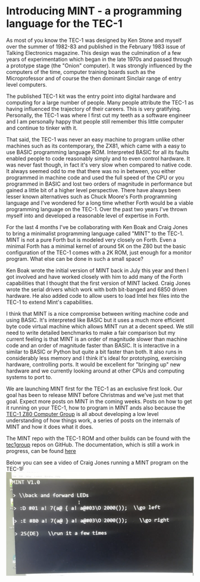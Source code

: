 # Introducing MINT - a programming language for the TEC-1

As most of you know the TEC-1 was designed by Ken Stone and myself over the summer of 1982-83 and published in the February 1983 issue of Talking Electronics magazine. This design was the culmination of a few years of experimentation which began in the late 1970s and passed through a prototype stage (the "Onion" computer). It was strongly influenced by the computers of the time, computer training boards such as the Microprofessor and of course the then dominant Sinclair range of entry level computers.

The published TEC-1 kit was the entry point into digital hardware and computing for a large number of people. Many people attribute the TEC-1 as having influenced the trajectory of their careers. This is very gratifying. Personally, the TEC-1 was where I first cut my teeth as a software engineer and I am personally happy that people still remember this little computer and continue to tinker with it.

That said, the TEC-1 was never an easy machine to program unlike other machines such as its contemporary, the ZX81, which came with a easy to use BASIC programming language ROM. Interpreted BASIC for all its faults enabled people to code reasonably simply and to even control hardware. It was never fast though, in fact it's very slow when compared to native code. It always seemed odd to me that there was no in between, you either programmed in machine code and used the full speed of the CPU or you programmed in BASIC and lost two orders of magnitude in performance but gained a little bit of a higher level perspective. There have always been lesser known alternatives such as Chuck Moore's Forth programming language and I've wondered for a long time whether Forth would be a viable programming language on the TEC-1. Over the past two years I've thrown myself into and developed a reasonable level of expertise in Forth.

For the last 4 months I've be collaborating with Ken Boak and Craig Jones to bring a minimalist programming language called "MINT" to the TEC-1. MINT is not a pure Forth but is modeled very closely on Forth. Even a minimal Forth has a minimal kernel of around 5K on the Z80 but the basic configuration of the TEC-1 comes with a 2K ROM, just enough for a monitor program. What else can be done in such a small space?

Ken Boak wrote the initial version of MINT back in July this year and then I got involved and have worked closely with him to add many of the Forth capabilities that I thought that the first version of MINT lacked. Craig Jones wrote the serial drivers which work with both bit-banged and 6850 driven hardware. He also added code to allow users to load Intel hex files into the TEC-1 to extend Mint's capabilities.

I think that MINT is a nice compromise between writing machine code and using BASIC. It's interpreted like BASIC but it uses a much more efficient byte code virtual machine which allows MINT run at a decent speed. We still need to write detailed benchmarks to make a fair comparison but my current feeling is that MINT is an order of magnitude slower than machine code and an order of magnitude faster than BASIC. It is interactive in a similar to BASIC or Python but quite a bit faster than both. It also runs in considerably less memory and I think it's ideal for prototyping, exercising hardware, controlling ports. It would be excellent for "bringing up" new hardware and we currently looking around at other CPUs and computing systems to port to.

We are launching MINT first for the TEC-1 as an exclusive first look. Our goal has been to release MINT before Christmas and we've just met that goal. Expect more posts on MINT in the coming weeks. Posts on how to get it running on your TEC-1, how to program in MINT ands also because the [TEC-1 Z80 Computer Group](https://www.facebook.com/groups/tec1z80) is all about developing a low level understanding of how things work, a series of posts on the internals of MINT and how it does what it does.

The MINT repo with the TEC-1 ROM and other builds can be found with the [tec1group](https://github.com/tec1group/MINT) repos on GitHub.
The documentation, which is still a work in progress, can be found [here](https://github.com/tec1group/MINT-Documentation)

Below you can see a video of Craig Jones running a MINT program on the TEC-1F
[![Watch the video](intro-tec1.png)](intro-tec1.mp4)
